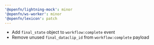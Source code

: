 ```yaml
---
'@openfn/lightning-mock': minor
'@openfn/ws-worker': minor
'@openfn/lexicon': patch
---
```


- Add `final_state` object to `workflow:complete` event
- Remove unused `final_dataclip_id` from `workflow:complete` payload
